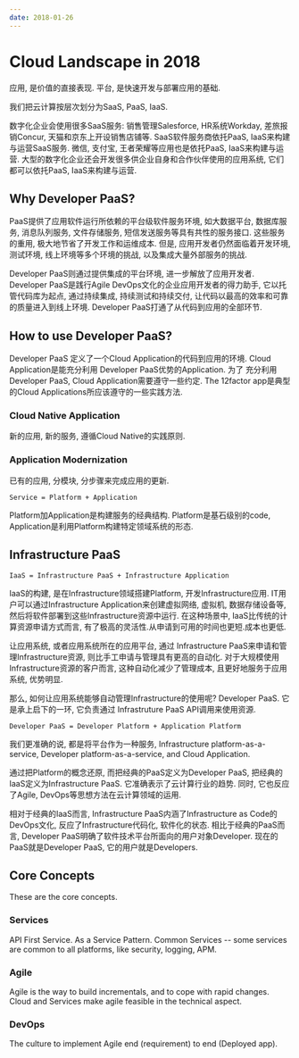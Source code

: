```yaml
---
date: 2018-01-26
---
```


# Cloud Landscape in 2018

应用, 是价值的直接表现. 平台, 是快速开发与部署应用的基础.

我们把云计算按层次划分为SaaS, PaaS, IaaS. 

数字化企业会使用很多SaaS服务: 销售管理Salesforce, HR系统Workday, 差旅报销Concur, 天猫和京东上开设销售店铺等.
SaaS软件服务商依托PaaS, IaaS来构建与运营SaaS服务. 微信, 支付宝, 王者荣耀等应用也是依托PaaS, IaaS来构建与运营.
大型的数字化企业还会开发很多供企业自身和合作伙伴使用的应用系统, 它们都可以依托PaaS, IaaS来构建与运营.

## Why Developer PaaS?

PaaS提供了应用软件运行所依赖的平台级软件服务环境, 如大数据平台, 数据库服务, 消息队列服务, 文件存储服务, 短信发送服务等具有共性的服务接口.
这些服务的重用, 极大地节省了开发工作和运维成本. 但是, 应用开发者仍然面临着开发环境, 测试环境, 线上环境等多个环境的挑战, 以及集成大量外部服务的挑战.

Developer PaaS则通过提供集成的平台环境, 进一步解放了应用开发者. Developer PaaS是践行Agile DevOps文化的企业应用开发者的得力助手, 它以托管代码库为起点, 通过持续集成, 持续测试和持续交付, 让代码以最高的效率和可靠的质量进入到线上环境. Developer PaaS打通了从代码到应用的全部环节.

## How to use Developer PaaS?
Developer PaaS 定义了一个Cloud Application的代码到应用的环境. Cloud Application是能充分利用 Developer PaaS优势的Application. 为了 充分利用Developer PaaS, Cloud Application需要遵守一些约定. The 12factor app是典型的Cloud Applications所应该遵守的一些实践方法.

### Cloud Native Application
新的应用, 新的服务, 遵循Cloud Native的实践原则.
### Application Modernization
已有的应用, 分模块, 分步骤来完成应用的更新.

```
Service = Platform + Application
```

Platform加Application是构建服务的经典结构. Platform是基石级别的code, Application是利用Platform构建特定领域系统的形态. 
## Infrastructure PaaS

```
IaaS = Infrastructure PaaS + Infrastructure Application
```

IaaS的构建, 是在Infrastructure领域搭建Platform, 开发Infrastructure应用. 
IT用户可以通过Infrastructure Application来创建虚拟网络, 虚拟机, 数据存储设备等, 然后将软件部署到这些Infrastructure资源中运行. 在这种场景中,
IaaS比传统的计算资源申请方式而言, 有了极高的灵活性.从申请到可用的时间也更短.成本也更低.

让应用系统, 或者应用系统所在的应用平台, 通过 Infrastructure PaaS来申请和管理Infrastructure资源, 则比手工申请与管理具有更高的自动化. 对于大规模使用Infrastructure资源的客户而言, 这种自动化减少了管理成本, 且更好地服务于应用系统, 优势明显.

那么, 如何让应用系统能够自动管理Infrastructure的使用呢? Developer PaaS. 它是承上启下的一环, 它负责通过 Infrastruture PaaS API调用来使用资源.

```
Developer PaaS = Developer Platform + Application Platform
```


我们更准确的说, 都是将平台作为一种服务, Infrastructure platform-as-a-service,
Developer platform-as-a-service, and Cloud Application.


通过把Platform的概念还原, 而把经典的PaaS定义为Developer PaaS, 把经典的IaaS定义为Infrastructure PaaS. 它准确表示了云计算行业的趋势. 
同时, 它也反应了Agile, DevOps等思想方法在云计算领域的运用.

相对于经典的IaaS而言, Infrastructure PaaS内涵了Infrastructure as Code的DevOps文化, 反应了Infrastructure代码化, 软件化的状态.
相比于经典的PaaS而言, Developer PaaS明确了软件技术平台所面向的用户对象Developer. 现在的PaaS就是Developer PaaS, 它的用户就是Developers.

## Core Concepts
These are the core concepts.
### Services
API First Service.
As a Service Pattern.
Common Services -- some services are common to all platforms, like security, logging, APM.
### Agile
Agile is the way to build incrementals, and to cope with rapid changes. Cloud and Services make agile feasible in the technical aspect.
### DevOps
The culture to implement Agile end (requirement) to end (Deployed app).

